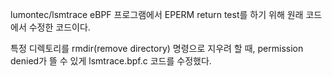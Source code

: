 lumontec/lsmtrace eBPF 프로그램에서 EPERM return test를 하기 위해 원래 코드에서 수정한 코드이다.



특정 디렉토리를 rmdir(remove directory) 명령으로 지우려 할 때, permission denied가 뜰 수 있게 lsmtrace.bpf.c 코드를 수정했다.
